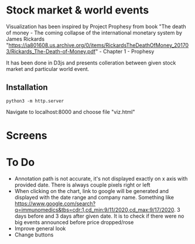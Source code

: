 # Stock market & world events

Visualization has been inspired by Project Prophesy from book "The death of money - The coming collapse of the international monetary system by James Rickards "https://ia801608.us.archive.org/0/items/RickardsTheDeathOfMoney_201703/Rickards_The-Death-of-Money.pdf" - Chapter 1 - Prophesy

It has been done in D3js and presents colleration between given stock market and particular world event.

## Installation
```
python3 -m http.server
```
Navigate to localhost:8000 and choose file "viz.html"

# Screens


# To Do
- Annotation path is not accurate, it's not displayed exactly on x axis with provided date. There is always couple pixels right or left
- When clicking on the chart, link to google will be generated and displayed with the date range and company name. Something like https://www.google.com/search?q=immunomedics&tbs=cdr:1,cd_min:9/11/2020,cd_max:9/17/2020. 3 days before and 3 days after given date. It is to check if there were no big events announced before price dropped/rose
- Improve general look
- Change buttons
